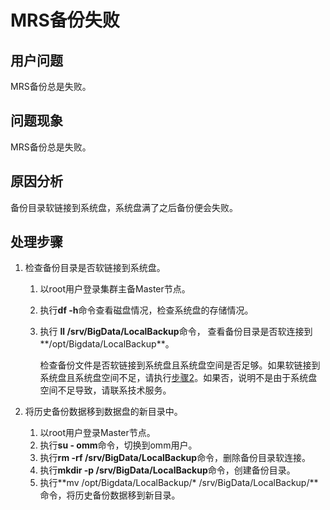 # MRS备份失败<a name="mrs_03_0050"></a>

## 用户问题<a name="section18305143583116"></a>

MRS备份总是失败。

## 问题现象<a name="section117424454313"></a>

MRS备份总是失败。

## 原因分析<a name="section1237061220324"></a>

备份目录软链接到系统盘，系统盘满了之后备份便会失败。

## 处理步骤<a name="section2089094716116"></a>

1.  检查备份目录是否软链接到系统盘。
    1.  以root用户登录集群主备Master节点。
    2.  执行**df -h**命令查看磁盘情况，检查系统盘的存储情况。
    3.  执行  **ll /srv/BigData/LocalBackup**命令， 查看备份目录是否软连接到**/opt/Bigdata/LocalBackup**。

        检查备份文件是否软链接到系统盘且系统盘空间是否足够。如果软链接到系统盘且系统盘空间不足，请执行[步骤2](#li18234525101912)。如果否，说明不是由于系统盘空间不足导致，请联系技术服务。

2.  <a name="li18234525101912"></a>将历史备份数据移到数据盘的新目录中。
    1.  以root用户登录Master节点。
    2.  执行**su - omm**命令，切换到omm用户。
    3.  执行**rm -rf /srv/BigData/LocalBackup**命令，删除备份目录软连接。
    4.  执行**mkdir -p /srv/BigData/LocalBackup**命令，创建备份目录。
    5.  执行**mv  /opt/Bigdata/LocalBackup/\* /srv/BigData/LocalBackup/**命令，将历史备份数据移到新目录。


